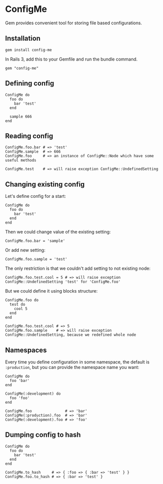 # ConfigMe

Gem provides convenient tool for storing file based configurations.

## Installation

    gem install config-me

In Rails 3, add this to your Gemfile and run the bundle command.

    gem "config-me"

## Defining config

    ConfigMe do
      foo do
        bar 'test'
      end

      sample 666
    end

## Reading config

    ConfigMe.foo.bar # => 'test'
    ConfigMe.sample  # => 666
    ConfigMe.foo     # => an instance of ConfigMe::Node which have some useful methods

    ConfigMe.test    # => will raise exception ConfigMe::UndefinedSetting

## Changing existing config

Let's define config for a start:

    ConfigMe do
      foo do
        bar 'test'
      end
    end

Then we could change value of the existing setting:

    ConfigMe.foo.bar = 'sample'

Or add new setting:

    ConfigMe.foo.sample = 'test'

The only restriction is that we couldn't add setting to not existing node:

    ConfigMe.foo.test.cool = 5 # => will raise exception ConfigMe::UndefinedSetting 'test' for 'ConfigMe.foo'

But we could define it using blocks structure:

    ConfigMe.foo do
      test do
        cool 5
      end
    end

    ConfigMe.foo.test.cool # => 5
    ConfigMe.foo.sample    # => will raise exception ConfigMe::UndefinedSetting, because we redefined whole node

## Namespaces

Every time you define configuration in some namespace, the default is ```:production```,
but you can provide the namespace name you want:

    ConfigMe do
      foo 'bar'
    end

    ConfigMe(:development) do
      foo 'foo'
    end

    ConfigMe.foo               # => 'bar'
    ConfigMe(:production).foo  # => 'bar'
    ConfigMe(:development).foo # => 'foo'

## Dumping config to hash

    ConfigMe do
      foo do
        bar 'test'
      end
    end

    ConfigMe.to_hash     # => { :foo => { :bar => 'test' } }
    ConfigMe.foo.to_hash # => { :bar => 'test' }






